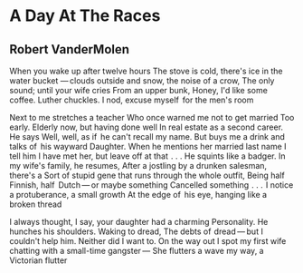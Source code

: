 # A Day At The Races
## Robert VanderMolen
When you wake up after twelve hours
The stove is cold, there's ice in the water bucket
— clouds outside and snow, the noise of a crow,
The only sound; until your wife cries
From an upper bunk, Honey, I'd like some coffee.
Luther chuckles. I nod, excuse myself  for the men's room

Next to me stretches a teacher
Who once warned me not to get married
Too early. Elderly now, but having done well
In real estate as a second career. He says
Well, well, as if  he can't recall my name.
But buys me a drink and talks of  his wayward
Daughter. When he mentions her married last name
I tell him I have met her, but leave off at that    . . .
He squints like a badger. In my wife's family, he resumes,
After a jostling by a drunken salesman, there's a
Sort of stupid gene that runs through the whole outfit,
Being half  Finnish, half  Dutch — or maybe something
Cancelled something    . . .    I notice a protuberance, a small growth
At the edge of  his eye, hanging like a broken thread

I always thought, I say, your daughter had a charming
Personality. He hunches his shoulders. Waking to dread,
The debts of  dread — but I couldn't help him.
Neither did I want to. On the way out
I spot my first wife chatting with a small-time gangster —
She flutters a wave my way, a Victorian flutter
